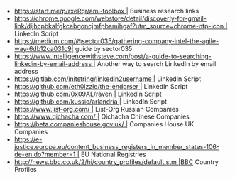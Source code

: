 - https://start.me/p/rxeRqr/aml-toolbox | Business research links
- https://chrome.google.com/webstore/detail/discoverly-for-gmail-link/dijhcpbkalfgkcebgoncjmfpbamihgaf?utm_source=chrome-ntp-icon | LinkedIn Script
- https://medium.com/@sector035/gathering-company-intel-the-agile-way-6db12ca031c9| guide by sector035
- https://www.intelligencewithsteve.com/post/a-guide-to-searching-linkedin-by-email-address | Another way to search LinkedIn by email address
- https://gitlab.com/initstring/linkedin2username | LinkedIn Script
- https://github.com/eth0izzle/the-endorser | LinkedIn Script
- https://github.com/0x09AL/raven | LinkedIn Script
- https://github.com/kussic/arlandria | LinkedIn Script
- https://www.list-org.com/ | List-Org Russian Companies
- https://www.qichacha.com/ | Qichacha Chinese Companies
- https://beta.companieshouse.gov.uk/ | Companies House UK Companies
- https://e-justice.europa.eu/content_business_registers_in_member_states-106-de-en.do?member=1 | EU National Registries
- http://news.bbc.co.uk/2/hi/country_profiles/default.stm |BBC Country Profiles
